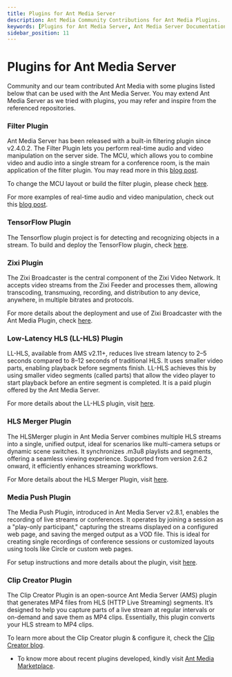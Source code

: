 ```yaml
---
title: Plugins for Ant Media Server 
description: Ant Media Community Contributions for Ant Media Plugins.
keywords: [Plugins for Ant Media Server, Ant Media Server Documentation, Ant Media Server Tutorials, Community Plugins for Ant Media Server, Add-ons for Ant Media Server]
sidebar_position: 11
---
```


# Plugins for Ant Media Server

Community and our team contributed Ant Media with some plugins listed below that can be used with the Ant Media Server. You may extend Ant Media Server as we tried with plugins, you may refer and inspire from the referenced repositories.

### Filter Plugin

Ant Media Server has been released with a built-in filtering plugin since v2.4.0.2. The Filter Plugin lets you perform real-time audio and video manipulation on the server side. The MCU, which allows you to combine video and audio into a single stream for a conference room, is the main application of the filter plugin. You may read more in this [](https://antmedia.io/mcu-conference/)[blog post](https://antmedia.io/mcu-conference/)[](https://antmedia.io/mcu-conference/).

To change the MCU layout or build the filter plugin, please check [here](https://github.com/ant-media/Plugins/tree/master/FilterPlugin).

For more examples of real-time audio and video manipulation, check out this [blog post](https://antmedia.io/discover-the-filter-plugin/).

### TensorFlow Plugin

The Tensorflow plugin project is for detecting and recognizing objects in a stream. To build and deploy the TensorFlow plugin, check **[](https://github.com/ant-media/Plugins/tree/master/TensorflowPlugin)**[](https://github.com/ant-media/Plugins/tree/master/TensorflowPlugin)[here](https://github.com/ant-media/Plugins/tree/master/TensorflowPlugin)[](https://github.com/ant-media/Plugins/tree/master/TensorflowPlugin)**[](https://github.com/ant-media/Plugins/tree/master/TensorflowPlugin)**.

### Zixi Plugin

The Zixi Broadcaster is the central component of the Zixi Video Network. It accepts video streams from the Zixi Feeder and processes them, allowing transcoding, transmuxing, recording, and distribution to any device, anywhere, in multiple bitrates and protocols.  

For more details about the deployment and use of Zixi Broadcaster with the Ant Media Plugin, check [here](https://github.com/ant-media/Plugins/tree/master/ZixiPlugin).


### Low-Latency HLS (LL-HLS) Plugin

LL-HLS, available from AMS v2.11+, reduces live stream latency to 2–5 seconds compared to 8–12 seconds of traditional HLS. It uses smaller video parts, enabling playback before segments finish. LL-HLS achieves this by using smaller video segments (called parts) that allow the video player to start playback before an entire segment is completed. It is a paid plugin offered by the Ant Media Server.

For more details about the LL-HLS plugin, visit [here](https://antmedia.io/docs/guides/playing-live-stream/ll-hls/).

### HLS Merger Plugin

The HLSMerger plugin in Ant Media Server combines multiple HLS streams into a single, unified output, ideal for scenarios like multi-camera setups or dynamic scene switches. It synchronizes .m3u8 playlists and segments, offering a seamless viewing experience. Supported from version 2.6.2 onward, it efficiently enhances streaming workflows. 

For More details about the HLS Merger Plugin, visit [here](https://antmedia.io/supercharge-hls-streaming-with-hlsmerger-plugin/).

### Media Push Plugin

The Media Push Plugin, introduced in Ant Media Server v2.8.1, enables the recording of live streams or conferences. It operates by joining a session as a "play-only participant," capturing the streams displayed on a configured web page, and saving the merged output as a VOD file. This is ideal for creating single recordings of conference sessions or customized layouts using tools like Circle or custom web pages.

For setup instructions and more details about the plugin, visit [here](https://antmedia.io/docs/guides/recording-live-streams/media-push-plugin/).

### Clip Creator Plugin

The Clip Creator Plugin is an open-source Ant Media Server (AMS) plugin that generates MP4 files from HLS (HTTP Live Streaming) segments. It’s designed to help you capture parts of a live stream at regular intervals or on-demand and save them as MP4 clips. Essentially, this plugin converts your HLS stream to MP4 clips.

To learn more about the Clip Creator plugin & configure it, check the [Clip Creator blog](https://antmedia.io/capture-mp4-clips-with-ant-media-clip-creator-plugin/).

- To know more about recent plugins developed, kindly visit [Ant Media Marketplace](https://antmedia.io/marketplace/).
